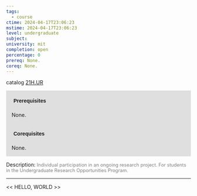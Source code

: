 ```yaml
---
tags:
  - course
ctime: 2024-04-17T23:06:23
mstime: 2024-04-17T23:06:23
level: undergraduate
subject: 
university: mit
completion: open
percentage: 0
prereq: None.
coreq: None.
---
```


catalog [21H.UR](http://student.mit.edu/catalog/m21Hb.html#21H.UR)

<span style="display: block; padding: 15px; background-color: rgb(100, 100, 100, 0.2);"><font id="m_prereq2391_0" style="display: block; font-family: Arial, sans-serif; font-weight: bold; padding: 5px">Prerequisites</font><br><span id="prereq2391_0">None.</span></span>
<span style="display: block; padding: 15px; background-color: rgb(100, 100, 100, 0.2);"><font id="m_coreq2391_0" style="display: block; font-family: Arial, sans-serif; font-weight: bold; padding: 5px">Corequisites</font><br><span id="coreq2391_0">None.</span></span>

<font style="">Description:</font>
<font style="color: grey; font-size: 0.8rem;">Individual participation in an ongoing research project. For students in the Undergraduate Research Opportunities Program.</font>



---

<< HELLO, WORLD >>
